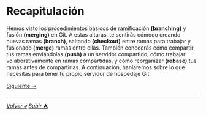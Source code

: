 # Recapitulación

Hemos visto los procedimientos básicos de ramificación **(branching)** y fusión **(merging)** en Git. A estas alturas, te sentirás cómodo creando nuevas ramas **(branch)**, saltando **(checkout)** entre ramas para trabajar y fusionado **(merge)** ramas entre ellas. También conocerás cómo compartir tus ramas enviándolas **(push)** a un servidor compartido, cómo trabajar volaborativamente en ramas compartidas, y cómo reorganizar **(rebase)** tus ramas antes de compartirlas. A continuación, hanlaremos sobre lo que necesitas para tener tu propio servidor de hospedaje Git.

[Siguiente **&#129042;**](012_Subir_Archivos_a_GitHub.md "Archivos en la nube con GitHub")

---
[*Volver* **&ldca;**](README.md "Ir a Readme") [*Subir* **&#11165;**](# "Ir al título")
